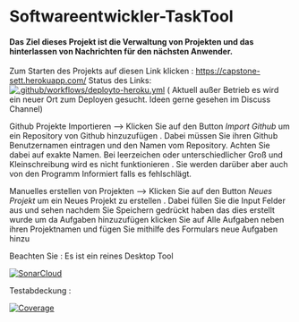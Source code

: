 # Softwareentwickler-TaskTool
#### Das Ziel dieses Projekt ist die Verwaltung von Projekten und das hinterlassen von Nachrichten für den nächsten Anwender. 





Zum Starten des Projekts auf diesen Link klicken : https://capstone-sett.herokuapp.com/
Status des Links: [![.github/workflows/deployto-heroku.yml](https://github.com/davidebschke/Softwareentwickler-TaskTool/actions/workflows/deployto-heroku.yml/badge.svg)](https://github.com/davidebschke/Softwareentwickler-TaskTool/actions/workflows/deployto-heroku.yml) ( Aktuell außer Betrieb es wird ein neuer Ort zum Deployen gesucht. Ideen gerne gesehen im Discuss Channel)

Github Projekte Importieren --> Klicken Sie auf den Button *Import Github* um ein Repository von Github hinzuzufügen . Dabei müssen Sie ihren Github      Benutzernamen eintragen und den Namen vom Repository. Achten Sie dabei auf exakte Namen. Bei leerzeichen oder	unterschiedlicher Groß und Kleinschreibung wird es nicht funktionieren . Sie werden darüber aber auch von den Programm Informiert falls es fehlschlägt.

Manuelles erstellen von Projekten --> Klicken Sie auf den Button *Neues Projekt* um ein Neues Projekt zu erstellen . Dabei füllen Sie die Input Felder aus und sehen nachdem Sie Speichern gedrückt haben das dies erstellt wurde um da Aufgaben hinzuzufügen klicken Sie auf Alle Aufgaben neben ihren Projektnamen und fügen Sie mithilfe des Formulars neue Aufgaben hinzu


Beachten Sie : Es ist ein reines Desktop Tool

[![SonarCloud](https://sonarcloud.io/images/project_badges/sonarcloud-white.svg)](https://sonarcloud.io/summary/new_code?id=davidebschke_Softwareentwickler-TaskTool_backend)

Testabdeckung :

[![Coverage](https://sonarcloud.io/api/project_badges/measure?project=davidebschke_Softwareentwickler-TaskTool_backend&metric=coverage)](https://sonarcloud.io/summary/new_code?id=davidebschke_Softwareentwickler-TaskTool_backend)
